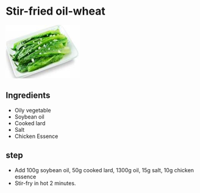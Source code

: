 # Stir-fried oil-wheat

![清炒油麦菜](/images/清炒油麦菜.jpg)

## Ingredients

- Oily vegetable
- Soybean oil
- Cooked lard
- Salt
- Chicken Essence

## step

- Add 100g soybean oil, 50g cooked lard, 1300g oil, 15g salt, 10g chicken essence
- Stir-fry in hot 2 minutes.
